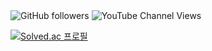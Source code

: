 <img alt="GitHub followers" src="https://img.shields.io/github/followers/sungjujjang">
<img alt="YouTube Channel Views" src="https://img.shields.io/youtube/channel/views/UCH9QOF2Czyyq-sTCJy2kf2A">

[![Solved.ac
프로필](http://mazassumnida.wtf/api/generate_badge?boj=victory8701)](https://solved.ac/victory8701)
